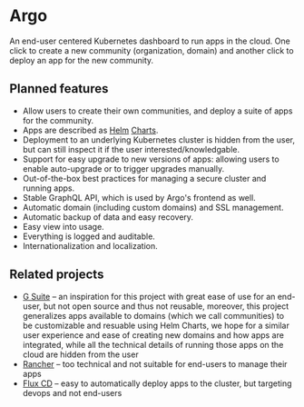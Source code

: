 # Argo

An end-user centered Kubernetes dashboard to run apps in the cloud. One click to create a new community (organization, domain) and another click to deploy an app for the new community.

## Planned features

* Allow users to create their own communities, and deploy a suite of apps for the community.
* Apps are described as [Helm](https://helm.sh/) [Charts](https://helm.sh/docs/topics/charts/).
* Deployment to an underlying Kubernetes cluster is hidden from the user, but can still inspect it if the user interested/knowledgable.
* Support for easy upgrade to new versions of apps: allowing users to enable auto-upgrade or to trigger upgrades manually.
* Out-of-the-box best practices for managing a secure cluster and running apps.
* Stable GraphQL API, which is used by Argo's frontend as well.
* Automatic domain (including custom domains) and SSL management.
* Automatic backup of data and easy recovery.
* Easy view into usage.
* Everything is logged and auditable.
* Internationalization and localization.

## Related projects

* [G Suite](https://en.wikipedia.org/wiki/G_Suite) – an inspiration for this project with great ease of use for an end-user, but not open source and thus not reusable, moreover,
  this project generalizes apps available to domains (which we call communities) to be customizable and resuable using Helm Charts, we hope for a similar user experience and ease
  of creating new domains and how apps are integrated, while all the technical details of running those apps on the cloud are hidden from the user
* [Rancher](https://rancher.com/) – too technical and not suitable for end-users to manage their apps
* [Flux CD](https://fluxcd.io/) – easy to automatically deploy apps to the cluster, but targeting devops and not end-users